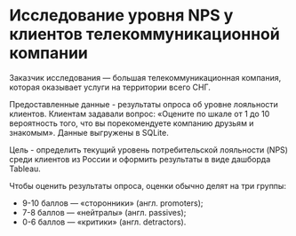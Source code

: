 # Исследование уровня NPS у клиентов телекоммуникационной компании

Заказчик исследования — большая телекоммуникационная компания, которая оказывает услуги на территории всего СНГ.

Предоставленные данные - результаты опроса об уровне лояльности клиентов. Клиентам задавали вопрос: «Оцените по шкале от 1 до 10 вероятность того, что вы порекомендуете компанию друзьям и знакомым». Данные выгружены в SQLite.

Цель - определить текущий уровень потребительской лояльности (NPS) среди клиентов из России и оформить результаты в виде дашборда Tableau.

Чтобы оценить результаты опроса, оценки обычно делят на три группы:
- 9-10 баллов — «cторонники» (англ. promoters);
- 7-8 баллов — «нейтралы» (англ. passives);
- 0-6 баллов — «критики» (англ. detractors).
